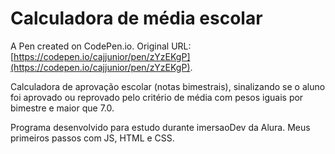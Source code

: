 # Calculadora de média escolar

A Pen created on CodePen.io. Original URL: [https://codepen.io/cajjunior/pen/zYzEKgP](https://codepen.io/cajjunior/pen/zYzEKgP).

Calculadora de aprovação escolar (notas bimestrais), sinalizando se o aluno foi aprovado ou reprovado pelo critério de média com pesos iguais por bimestre e maior que 7.0.

Programa desenvolvido para estudo durante imersaoDev da Alura. Meus primeiros passos com JS, HTML e CSS.
